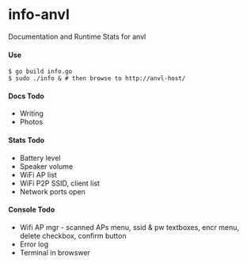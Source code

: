 info-anvl
=========

Documentation and Runtime Stats for anvl

#### Use

    $ go build info.go
    $ sudo ./info & # then browse to http://anvl-host/

#### Docs Todo

- Writing
- Photos

#### Stats Todo

- Battery level
- Speaker volume
- WiFi AP list
- WiFi P2P SSID, client list
- Network ports open

#### Console Todo

- Wifi AP mgr - scanned APs menu, ssid & pw textboxes, encr menu, delete checkbox, confirm button
- Error log
- Terminal in browswer

